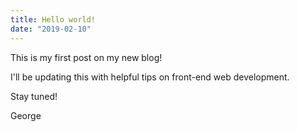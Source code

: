 ```yaml
---
title: Hello world!
date: "2019-02-10"
---
```


This is my first post on my new blog!

I'll be updating this with helpful tips on front-end web development.

Stay tuned!

George
